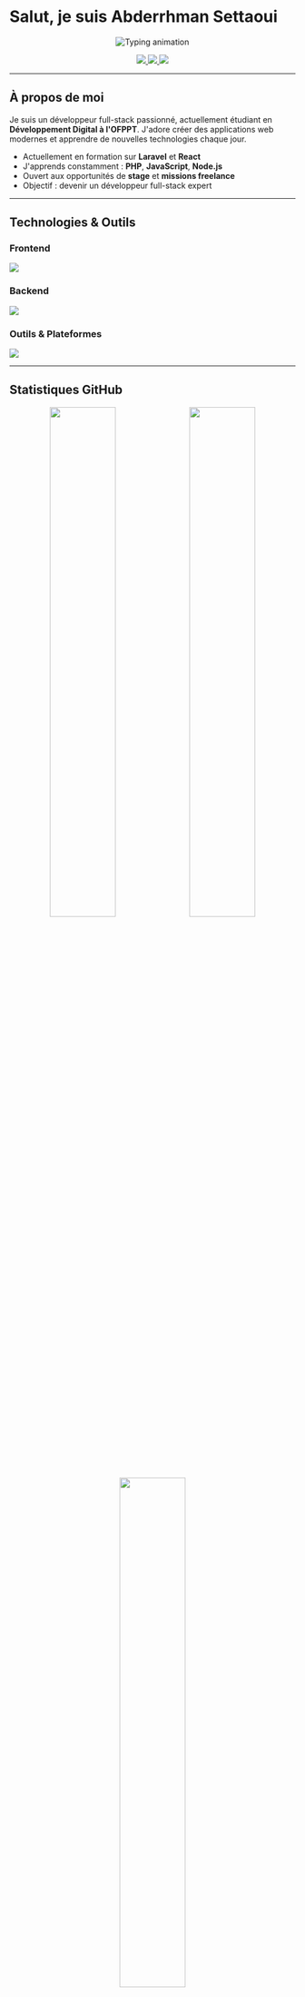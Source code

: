 # Salut, je suis Abderrhman Settaoui

<p align="center">
  <img src="https://readme-typing-svg.herokuapp.com?font=Fira+Code&size=24&pause=1000&color=FACC15&center=true&vCenter=true&width=650&lines=Développeur+Full-Stack+en+formation;Étudiant+%40+OFPPT+Casablanca;Passionné+par+les+technologies+modernes;Toujours+en+train+d'apprendre" alt="Typing animation" />
</p>

<p align="center">
  <a href="mailto:ssetaouiabdarrhmane2004@gmail.com">
    <img src="https://img.shields.io/badge/Email-D14836?style=for-the-badge&logo=gmail&logoColor=white" />
  </a>
  <a href="https://www.linkedin.com/in/abderrhman-settaoui-33569b305/">
    <img src="https://img.shields.io/badge/LinkedIn-0077B5?style=for-the-badge&logo=linkedin&logoColor=white" />
  </a>
  <a href="https://github.com/abdarrhmanessetaoui">
    <img src="https://img.shields.io/badge/GitHub-100000?style=for-the-badge&logo=github&logoColor=white" />
  </a>
</p>

---

## À propos de moi

Je suis un développeur full-stack passionné, actuellement étudiant en **Développement Digital à l'OFPPT**. J'adore créer des applications web modernes et apprendre de nouvelles technologies chaque jour.

- Actuellement en formation sur **Laravel** et **React**
- J'apprends constamment : **PHP**, **JavaScript**, **Node.js**
- Ouvert aux opportunités de **stage** et **missions freelance**
- Objectif : devenir un développeur full-stack expert

---

## Technologies & Outils

### Frontend
<p>
  <img src="https://skillicons.dev/icons?i=html,css,js,react,tailwind,bootstrap" />
</p>

### Backend
<p>
  <img src="https://skillicons.dev/icons?i=php,laravel,nodejs,mysql,sqlite" />
</p>

### Outils & Plateformes
<p>
  <img src="https://skillicons.dev/icons?i=git,github,vscode,figma,postman" />
</p>

---

## Statistiques GitHub

<p align="center">
  <img src="https://github-readme-stats.vercel.app/api?username=abdarrhmanessetaoui&show_icons=true&theme=radical&hide_border=true&bg_color=0D1117&title_color=FACC15&icon_color=FACC15&text_color=C9D1D9" width="48%" />
  <img src="https://github-readme-streak-stats.herokuapp.com?user=abdarrhmanessetaoui&theme=radical&hide_border=true&background=0D1117&stroke=FACC15&ring=FACC15&fire=FACC15&currStreakLabel=FACC15" width="48%" />
</p>

<p align="center">
  <img src="https://github-readme-stats.vercel.app/api/top-langs/?username=abdarrhmanessetaoui&layout=compact&theme=radical&hide_border=true&bg_color=0D1117&title_color=FACC15&text_color=C9D1D9" width="48%" />
</p>

---

## Projets en vedette

<table>
  <tr>
    <td width="50%">
      <h3 align="center">Portfolio Personnel</h3>
      <div align="center">
        <a href="https://github.com/abdarrhmanessetaoui/portfolio-site" target="_blank">
          <img src="https://github-readme-stats.vercel.app/api/pin/?username=abdarrhmanessetaoui&repo=portfolio-site&theme=radical&hide_border=true&bg_color=0D1117&title_color=FACC15&text_color=C9D1D9" />
        </a>
        <p><strong>React • Tailwind CSS • Responsive</strong></p>
        <p>Site personnel moderne avec animations et design épuré</p>
      </div>
    </td>
    <td width="50%">
      <h3 align="center">Application CRUD PHP</h3>
      <div align="center">
        <a href="https://github.com/abdarrhmanessetaoui/php-crud-practice" target="_blank">
          <img src="https://github-readme-stats.vercel.app/api/pin/?username=abdarrhmanessetaoui&repo=php-crud-practice&theme=radical&hide_border=true&bg_color=0D1117&title_color=FACC15&text_color=C9D1D9" />
        </a>
        <p><strong>PHP • MySQL • Bootstrap</strong></p>
        <p>Application de gestion avec opérations CRUD complètes</p>
      </div>
    </td>
  </tr>
  <tr>
    <td width="50%">
      <h3 align="center">Projets Laravel</h3>
      <div align="center">
        <a href="https://github.com/abdarrhmanessetaoui/laravel-experiments" target="_blank">
          <img src="https://github-readme-stats.vercel.app/api/pin/?username=abdarrhmanessetaoui&repo=laravel-experiments&theme=radical&hide_border=true&bg_color=0D1117&title_color=FACC15&text_color=C9D1D9" />
        </a>
        <p><strong>Laravel • Blade • Authentication</strong></p>
        <p>Exploration des fonctionnalités avancées de Laravel</p>
      </div>
    </td>
    <td width="50%">
      <h3 align="center">Layouts HTML/CSS</h3>
      <div align="center">
        <a href="https://github.com/abdarrhmanessetaoui/html-css-layouts" target="_blank">
          <img src="https://github-readme-stats.vercel.app/api/pin/?username=abdarrhmanessetaoui&repo=html-css-layouts&theme=radical&hide_border=true&bg_color=0D1117&title_color=FACC15&text_color=C9D1D9" />
        </a>
        <p><strong>HTML5 • CSS3 • Flexbox/Grid</strong></p>
        <p>Collection de layouts modernes et responsive</p>
      </div>
    </td>
  </tr>
</table>

---

## Activité de développement

<p align="center">
  <img src="https://github-readme-activity-graph.vercel.app/graph?username=abdarrhmanessetaoui&theme=react-dark&bg_color=0D1117&color=FACC15&line=FACC15&point=FACC15&area=true&hide_border=true" width="100%" />
</p>

---

## Formation & Compétences

**Formation actuelle :** Développement Digital - OFPPT  
**Période :** 2023 - 2025

### Compétences techniques
- **Frontend :** HTML5, CSS3, JavaScript ES6+, React, Tailwind CSS
- **Backend :** PHP, Laravel, Node.js, API RESTful
- **Base de données :** MySQL, SQLite
- **Outils :** Git, GitHub, VS Code, Postman
- **Méthodologies :** Agile, MVC, Responsive Design

### Langues
- **Français :** Courant
- **Arabe :** Langue maternelle
- **Anglais :** Intermédiaire

---

## Collaboration

Je suis toujours ouvert aux collaborations et aux nouveaux projets ! Si vous avez une idée intéressante ou si vous cherchez quelqu'un pour :

- Développer une application web
- Créer un site vitrine moderne
- Intégrer des maquettes UI/UX
- Contribuer à un projet open source

N'hésitez pas à me contacter !

---

## Me contacter

<p align="center">
  <a href="mailto:ssetaouiabdarrhmane2004@gmail.com">
    <img src="https://img.shields.io/badge/Email-ssetaouiabdarrhmane2004@gmail.com-D14836?style=for-the-badge&logo=gmail&logoColor=white" />
  </a>
</p>

<p align="center">
  <a href="https://www.linkedin.com/in/abderrhman-settaoui-33569b305/">
    <img src="https://img.shields.io/badge/LinkedIn-Abderrhman%20Settaoui-0077B5?style=for-the-badge&logo=linkedin&logoColor=white" />
  </a>
</p>

---

<p align="center">
  <img src="https://komarev.com/ghpvc/?username=abdarrhmanessetaoui&label=Visiteurs&color=facc15&style=flat-square" />
  <img src="https://img.shields.io/github/followers/abdarrhmanessetaoui?label=Followers&style=flat-square&color=facc15" />
</p>

<p align="center">
  <i>N'hésitez pas à star mes repos si vous les trouvez utiles !</i>
</p>
